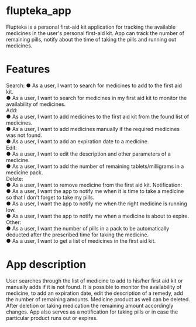 # flupteka_app

Flupteka is a personal first-aid kit application for tracking the available medicines in
the user's personal first-aid kit. App can track the number of remaining pills, notify
about the time of taking the pills and running out medicines.

# Features 
Search: 
● As a user, I want to search for medicines to add to the first aid kit.  
● As a user, I want to search for medicines in my first aid kit to monitor the availability
of medicines.  
Add:  
● As a user, I want to add medicines to the first aid kit from the found list of medicines.  
● As a user, I want to add medicines manually if the required medicines was not found.  
● As a user, I want to add an expiration date to a medicine.  
Edit:  
● As a user, I want to edit the description and other parameters of a medicine.  
● As a user, I want to add the number of remaining tablets/milligrams in a medicine
pack.  
Delete:  
● As a user, I want to remove medicine from the first aid kit. Notification:  
● As a user, I want the app to notify me when it is time to take a medicine so that I don't forget to take my pills.  
● As a user, I want the app to notify me when the right medicine is running low.  
● As a user, I want the app to notify me when a medicine is about to expire. Other:  
● As a user, I want the number of pills in a pack to be automatically deducted after the  prescribed time for taking the medicine.  
● As a user, I want to get a list of medicines in the first aid kit.  

# App description
User searches through the list of medicine to add to his/her first aid kit or manually adds if it is not found. It is possible to monitor the availability of medicine, to add an expiration date, edit the description of a remedy, add the number of remaining amounts. Medicine product as well can be deleted. After deletion or taking medication the remaining amount accordingly changes. App also serves as a notification for taking pills or in case the particular product runs out or expires. 

